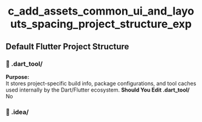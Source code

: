 # <p align="center"> c_add_assets_common_ui_and_layouts_spacing_project_structure_exp <p>

## Default Flutter Project Structure

### 📂 .dart_tool/ 
**Purpose:**<br>
It stores project-specific build info, package configurations, and tool caches used internally by the Dart/Flutter ecosystem.
**Should You Edit .dart_tool/**<br>
No
### 📂 .idea/
